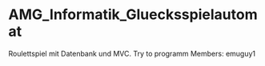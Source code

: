 # AMG_Informatik_Gluecksspielautomat
Roulettspiel mit Datenbank und MVC. Try to programm
Members: emuguy1
